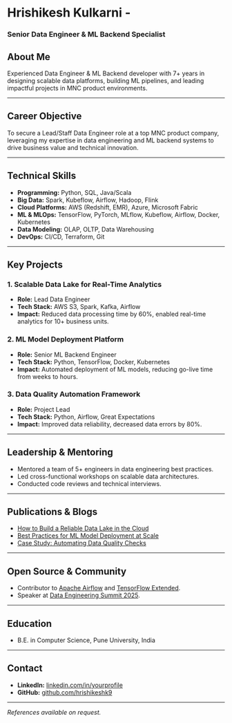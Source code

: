 # Hrishikesh Kulkarni - 
### Senior Data Engineer & ML Backend Specialist

## About Me
Experienced Data Engineer & ML Backend developer with 7+ years in designing scalable data platforms, building ML pipelines, and leading impactful projects in MNC product environments.

---

## Career Objective
To secure a Lead/Staff Data Engineer role at a top MNC product company, leveraging my expertise in data engineering and ML backend systems to drive business value and technical innovation.

---

## Technical Skills

- **Programming:** Python, SQL, Java/Scala
- **Big Data:** Spark, Kubeflow, Airflow, Hadoop, Flink
- **Cloud Platforms:** AWS (Redshift, EMR), Azure, Microsoft Fabric
- **ML & MLOps:** TensorFlow, PyTorch, MLflow, Kubeflow, Airflow, Docker, Kubernetes
- **Data Modeling:** OLAP, OLTP, Data Warehousing
- **DevOps:** CI/CD, Terraform, Git

---

## Key Projects

### 1. Scalable Data Lake for Real-Time Analytics
- **Role:** Lead Data Engineer
- **Tech Stack:** AWS S3, Spark, Kafka, Airflow
- **Impact:** Reduced data processing time by 60%, enabled real-time analytics for 10+ business units.

### 2. ML Model Deployment Platform
- **Role:** Senior ML Backend Engineer
- **Tech Stack:** Python, TensorFlow, Docker, Kubernetes
- **Impact:** Automated deployment of ML models, reducing go-live time from weeks to hours.

### 3. Data Quality Automation Framework
- **Role:** Project Lead
- **Tech Stack:** Python, Airflow, Great Expectations
- **Impact:** Improved data reliability, decreased data errors by 80%.

---

## Leadership & Mentoring

- Mentored a team of 5+ engineers in data engineering best practices.
- Led cross-functional workshops on scalable data architectures.
- Conducted code reviews and technical interviews.

---

## Publications & Blogs

- [How to Build a Reliable Data Lake in the Cloud](#)
- [Best Practices for ML Model Deployment at Scale](#)
- [Case Study: Automating Data Quality Checks](#)

---

## Open Source & Community

- Contributor to [Apache Airflow](#) and [TensorFlow Extended](#).
- Speaker at [Data Engineering Summit 2025](#).

---

## Education

- B.E. in Computer Science, Pune University, India

---

## Contact

- **LinkedIn:** [linkedin.com/in/yourprofile](#)
- **GitHub:** [github.com/hrishikeshk9](#)

---

*References available on request.*
